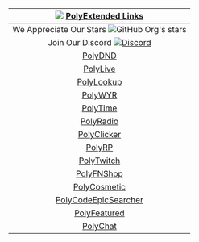 | ![](https://avatars.githubusercontent.com/u/143905551?v=0) [PolyExtended Links](https://rebrand.ly/PolyExtended "PolyExtended Links")  |
| :------------: |
| We Appreciate Our Stars ![GitHub Org's stars](https://img.shields.io/github/stars/PolyExtended)|
|Join Our Discord [![Discord](https://img.shields.io/discord/1148130748931510323?style=social&logo=discord)](http://discord.gg/3nEwVHFmXe "Join Our Discord")|
|  [PolyDND](https://polyextended.github.io/PolyDND/ "PolyDND") |
|  [PolyLive](https://rebrand.ly/polylive "PolyLiveTool") |
|  [PolyLookup](https://rebrand.ly/PolyStreamLookup "PolyLookup") |
| [PolyWYR](https://rebrand.ly/polywyr "PolyWYR") |
|  [PolyTime](https://tinyurl.com/PolyTime "PolyTime") |
| [PolyRadio](https://tinyurl.com/ThePolyRadio "PolyRadio")  |
|  [PolyClicker](https://tinyurl.com/PolyClicker "PolyClicker") |
| [PolyRP](https://tinyurl.com/PolyRP "PolyRP")  |
| [PolyTwitch](https://rebrand.ly/8jehp25 "PolyTwitch")  |
|  [PolyFNShop](https://polyextended.github.io/shop/ "PolyFNShop") |
|  [PolyCosmetic](https://polyextended.github.io/cosmetic/ "PolyCosmetic") |
| [PolyCodeEpicSearcher](https://polyextended.github.io/epiccode/ "PolyCodeEpicSearcher")  |
| [PolyFeatured](https://polyextended.github.io/featured/ "PolyFeatured")  |
|  [PolyChat](https://polyextended.github.io/PolyChat/ "PolyChat") |

